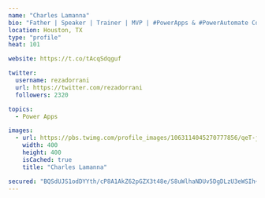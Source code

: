 ```yaml
---
name: "Charles Lamanna"
bio: "Father | Speaker | Trainer | MVP | #PowerApps & #PowerAutomate Community Super User | YouTuber Right-pointing triangle http://youtube.com/c/rezadorrani | Learn - Share - Clockwise rightwards and leftwards open circle arrows"
location: Houston, TX
type: "profile"
heat: 101

website: https://t.co/tAcqSdqguf

twitter:
  username: rezadorrani
  url: https://twitter.com/rezadorrani
  followers: 2320

topics:
  - Power Apps

images:
  - url: https://pbs.twimg.com/profile_images/1063114045270777856/qeT-jpWr_400x400.jpg
    width: 400
    height: 400
    isCached: true
    title: "Charles Lamanna"

secured: "BQSdUJS1odDYYth/cP8A1AkZ62pGZX3t48e/S8uWlhaNDUv5DgDLzU3eWSIh+IOh9oC/zkiE9ubc+WKC13lVoxFiRbTGBkrZkPRlu2bBXBI/3kCksUl4enPxPxQb+7+RBAH2KaOAFv0idEEMOopGPk5H/rvC4P8zXjCpQh6KG5XafVnNOswd9oOPbROVjPbZUd4Q0X1x97f/dp0g2YVSeFALnD1aTHYWdbQdQOhgcEsvvQyw/8yldXlM+GghwPzCBNEQncnIahNbkq5DgSsBAEjsLZUG2QMiLNkKNY41fUyKXXk0S70WEfVrZN2WT9C1jIwQLe28hW9UL5rXsqofgFwz/vQ7UzH7p7yDwkPHhI1OKCQuO2lWiK3qOaalUESSamhQT6nhf1jD1a9dx4lMDfoK92vBVx1ahEfHAqhgGOo=;qsJBCx2WjZIonqUgRt+I0w=="
---
```


